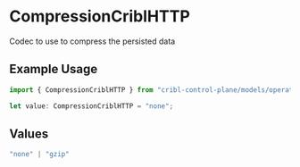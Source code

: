 # CompressionCriblHTTP

Codec to use to compress the persisted data

## Example Usage

```typescript
import { CompressionCriblHTTP } from "cribl-control-plane/models/operations";

let value: CompressionCriblHTTP = "none";
```

## Values

```typescript
"none" | "gzip"
```